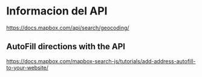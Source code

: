 # Informacion del API

https://docs.mapbox.com/api/search/geocoding/

## AutoFill directions with the API
https://docs.mapbox.com/mapbox-search-js/tutorials/add-address-autofill-to-your-website/